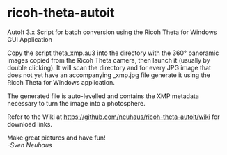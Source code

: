ricoh-theta-autoit
==================

AutoIt 3.x Script for batch conversion using the Ricoh Theta for Windows GUI Application

Copy the script theta_xmp.au3 into the directory with the 360° panoramic images 
copied from the Ricoh Theta camera, then launch it (usually by double clicking).
It will scan the directory and for every JPG image that does not yet have an 
accompanying _xmp.jpg file generate it using the Ricoh Theta for Windows 
application.

The generated file is auto-levelled and contains the XMP metadata necessary to
turn the image into a photosphere.

Refer to the Wiki at https://github.com/neuhaus/ricoh-theta-autoit/wiki for
download links.

Make great pictures and have fun!<br>
*-Sven Neuhaus*
